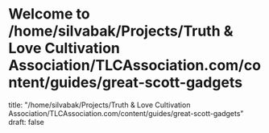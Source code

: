 # Welcome to /home/silvabak/Projects/Truth & Love Cultivation Association/TLCAssociation.com/content/guides/great-scott-gadgets
title: "/home/silvabak/Projects/Truth & Love Cultivation Association/TLCAssociation.com/content/guides/great-scott-gadgets"
draft: false
